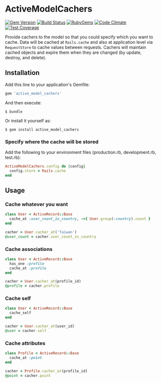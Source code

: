 # ActiveModelCachers

[![Gem Version](https://img.shields.io/gem/v/active_model_cachers.svg?style=flat)](http://rubygems.org/gems/active_model_cachers)
[![Build Status](https://travis-ci.org/khiav223577/active_model_cachers.svg?branch=master)](https://travis-ci.org/khiav223577/active_model_cachers)
[![RubyGems](http://img.shields.io/gem/dt/active_model_cachers.svg?style=flat)](http://rubygems.org/gems/active_model_cachers)
[![Code Climate](https://codeclimate.com/github/khiav223577/active_model_cachers/badges/gpa.svg)](https://codeclimate.com/github/khiav223577/active_model_cachers)
[![Test Coverage](https://codeclimate.com/github/khiav223577/active_model_cachers/badges/coverage.svg)](https://codeclimate.com/github/khiav223577/active_model_cachers/coverage)

Provide cachers to the model so that you could specify which you want to cache. Data will be cached at `Rails.cache` and also at application level via `RequestStore` to cache values between requests. Cachers will maintain cached objects and expire them when they are changed (by update, destroy, and delete).


## Installation

Add this line to your application's Gemfile:

```ruby
gem 'active_model_cachers'
```

And then execute:

    $ bundle

Or install it yourself as:

    $ gem install active_model_cachers

### Specify where the cache will be stored

Add the following to your environment files (production.rb, development.rb, test.rb):
```rb
ActiveModelCachers.config do |config|
  config.store = Rails.cache
end
```


## Usage

### Cache whatever you want
```rb
class User < ActiveRecord::Base
  cache_at :user_count_in_country, ->{ User.group(:country).count }
end

cacher = User.cacher_at('Taiwan')
@user_count = cacher.user_count_in_country
```

### Cache associations
```rb
class User < ActiveRecord::Base
  has_one :profile
  cache_at :profile
end

cacher = User.cacher_at(profile_id)
@profile = cacher.profile
```

### Cache self
```rb
class User < ActiveRecord::Base
  cache_self
end

cacher = User.cacher_at(user_id)
@user = cacher.self
```


### Cache attributes
```rb
class Profile < ActiveRecord::Base
  cache_at :point
end

cacher = Profile.cacher_at(profile_id)
@point = cacher.point
```

